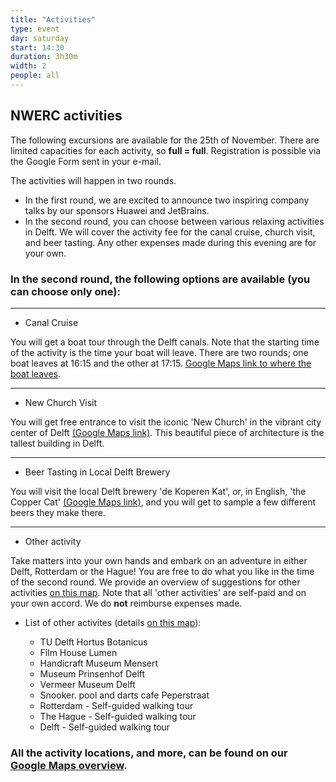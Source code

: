 ```yaml
---
title: "Activities"
type: event
day: saturday
start: 14:30
duration: 3h30m
width: 2
people: all
---
```


## NWERC activities
The following excursions are available for the 25th of November. There are limited capacities for each activity, so **full = full**. Registration is possible via the Google Form sent in your e-mail.

The activities will happen in two rounds.
- In the first round, we are excited to announce two inspiring company talks by our sponsors Huawei and JetBrains.
- In the second round, you can choose between various relaxing activities in Delft. We will cover the activity fee for the canal cruise, church visit, and beer tasting. Any other expenses made during this evening are for your own.


### In the second round, the following options are available (you can choose only one):

---

- Canal Cruise

You will get a boat tour through the Delft canals. Note that the starting time of the activity is the time your boat will leave. There are two rounds; one boat leaves at 16:15 and the other at 17:15. [Google Maps link to where the boat leaves](https://goo.gl/maps/BAkMNtkGcvJneWdR6).

---
- New Church Visit

You will get free entrance to visit the iconic 'New Church' in the vibrant city center of Delft [(Google Maps link)](https://maps.app.goo.gl/WdHhoEGKJjMLavBf8). This beautiful piece of architecture is the tallest building in Delft.

---
- Beer Tasting in Local Delft Brewery

You will visit the local Delft brewery 'de Koperen Kat', or, in English, 'the Copper Cat' [(Google Maps link)](https://goo.gl/maps/eXBfGVkCqJzyyMmK9), and you will get to sample a few different beers they make there.

---
- Other activity

Take matters into your own hands and embark on an adventure in either Delft, Rotterdam or the Hague! You are free to do what you like in the time of the second round.
We provide an overview of suggestions for other activities [on this map](https://wisv.ch/map). Note that all 'other activities' are self-paid and on your own accord. We do **not** reimburse expenses made.

 - List of other activites (details [on this map](https://wisv.ch/map)):

   - TU Delft Hortus Botanicus
   - Film House Lumen
   - Handicraft Museum Mensert
   - Museum Prinsenhof Delft
   - Vermeer Museum Delft
   - Snooker. pool and darts cafe Peperstraat
   - Rotterdam - Self-guided walking tour
   - The Hague - Self-guided walking tour
   - Delft - Self-guided walking tour



### All the activity locations, and more, can be found on our [Google Maps overview](https://wisv.ch/map).
